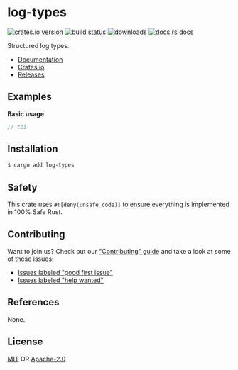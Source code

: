 # log-types
[![crates.io version][1]][2] [![build status][3]][4]
[![downloads][5]][6] [![docs.rs docs][7]][8]

Structured log types.

- [Documentation][8]
- [Crates.io][2]
- [Releases][releases]

## Examples
__Basic usage__
```rust
// tbi
```

## Installation
```sh
$ cargo add log-types
```

## Safety
This crate uses ``#![deny(unsafe_code)]`` to ensure everything is implemented in
100% Safe Rust.

## Contributing
Want to join us? Check out our ["Contributing" guide][contributing] and take a
look at some of these issues:

- [Issues labeled "good first issue"][good-first-issue]
- [Issues labeled "help wanted"][help-wanted]

## References
None.

## License
[MIT](./LICENSE-MIT) OR [Apache-2.0](./LICENSE-APACHE)

[1]: https://img.shields.io/crates/v/log-types.svg?style=flat-square
[2]: https://crates.io/crates/log-types
[3]: https://img.shields.io/travis/yoshuawuyts/log-types/master.svg?style=flat-square
[4]: https://travis-ci.org/yoshuawuyts/log-types
[5]: https://img.shields.io/crates/d/log-types.svg?style=flat-square
[6]: https://crates.io/crates/log-types
[7]: https://img.shields.io/badge/docs-latest-blue.svg?style=flat-square
[8]: https://docs.rs/log-types

[releases]: https://github.com/yoshuawuyts/log-types/releases
[contributing]: https://github.com/yoshuawuyts/log-types/blob/master.github/CONTRIBUTING.md
[good-first-issue]: https://github.com/yoshuawuyts/log-types/labels/good%20first%20issue
[help-wanted]: https://github.com/yoshuawuyts/log-types/labels/help%20wanted
